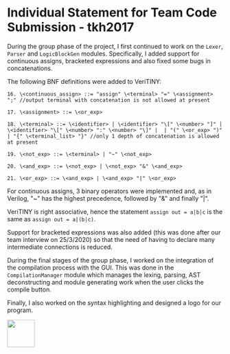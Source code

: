 # Individual Statement for Team Code Submission - tkh2017

During the group phase of the project, I first continued to work on the `Lexer`, `Parser` and `LogicBlockGen` modules. Specifically, I added support for continuous assigns, bracketed expressions and also fixed some bugs in concatenations. 

The following BNF definitions were added to VeriTINY: 

```
16. \<continuous_assign> ::= "assign" \<terminal> "=" \<assignment> ";" //output terminal with concatenation is not allowed at present

17. \<assignment> ::= \<or_exp> 

18. \<terminal> ::= \<identifier> | \<identifier> "\[" \<number> "]" | \<identifier> "\[" \<number> ":" \<number> "\]" |  | "(" \<or_exp> ")" | "{" \<terminal_list> "}" //only 1 depth of concatenation is allowed at present

19. \<not_exp> ::= \<terminal> | "~" \<not_exp> 

20. \<and_exp> ::= \<not_exp> | \<not_exp> "&" \<and_exp>

21. \<or_exp> ::= \<and_exp> | \<and_exp> "|" \<or_exp>
```

For continuous assigns, 3 binary operators were implemented and, as in Verilog, "~" has the highest precedence, followed by "&" and finally "|". 

VeriTINY is right associative, hence the statement `assign out = a|b|c` is the same as `assign out = a|(b|c)`.

Support for bracketed expressions was also added (this was done after our team interview on 25/3/2020) so that the need of having to declare many intermediate connections is reduced.  

During the final stages of the group phase, I worked on the integration of the compilation process with the GUI. This was done in the `CompilationManager` module which manages the lexing, parsing, AST deconstructing and module generating work when the user clicks the compile button.  

Finally, I also worked on the syntax highlighting and designed a logo for our program. 

<img src="https://github.com/channen2/Verilog2/blob/master/visual.png" width="64" height="64">
